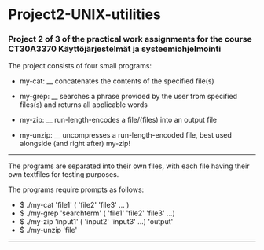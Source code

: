 # Project2-UNIX-utilities


### Project 2 of 3 of the practical work assignments for the course CT30A3370 Käyttöjärjestelmät ja systeemiohjelmointi

The project consists of four small programs:

- my-cat: __
concatenates the contents of the specified file(s)


- my-grep: __
searches a phrase provided by the user from specified files(s) and returns all applicable words


- my-zip: __
run-length-encodes a file/(files) into an output file


- my-unzip: __
uncompresses a run-length-encoded file, best used alongside (and right after) my-zip!

--------------------------------------------------------------------------------------

The programs are separated into their own files, with each file having their own textfiles for testing purposes.

The programs require prompts as follows:

- $ ./my-cat 'file1' ( 'file2' 'file3' ... )
- $ ./my-grep 'searchterm' ( 'file1' 'file2' 'file3' ...)
- $ ./my-zip 'input1' ( 'input2' 'input3' ...) 'output'
- $ ./my-unzip 'file'

--------------------------------------------------------------------------------------
